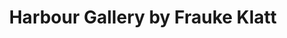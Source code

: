 ---
title: "Harbour Gallery by Frauke Klatt"
url: /luebeck/harbour-gallery-by-frauke-klatt/
shop: Kunst
---